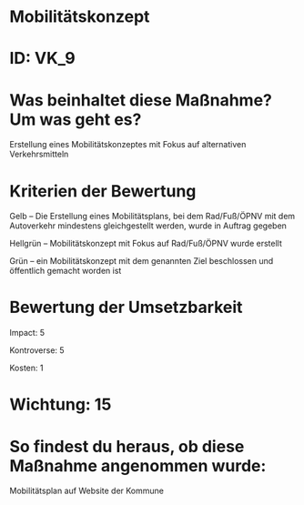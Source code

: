 # Mobilitätskonzept
# ID: VK_9
# Was beinhaltet diese Maßnahme? Um was geht es?

Erstellung eines Mobilitätskonzeptes mit Fokus auf alternativen Verkehrsmitteln

# Kriterien der Bewertung

Gelb – Die Erstellung eines Mobilitätsplans, bei dem Rad/Fuß/ÖPNV mit dem Autoverkehr mindestens gleichgestellt werden, wurde in Auftrag gegeben

Hellgrün – Mobilitätskonzept mit Fokus auf Rad/Fuß/ÖPNV wurde erstellt

Grün – ein Mobilitätskonzept mit dem genannten Ziel beschlossen und öffentlich gemacht worden ist

# Bewertung der Umsetzbarkeit

Impact: 5

Kontroverse: 5

Kosten: 1
# Wichtung: 15
# So findest du heraus, ob diese Maßnahme angenommen wurde:
Mobilitätsplan auf Website der Kommune
